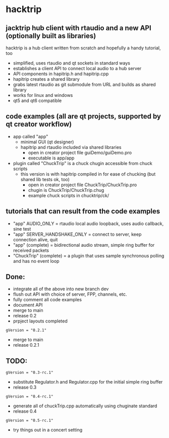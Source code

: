 # hacktrip
## jacktrip hub client with rtaudio and a new API (optionally built as libraries)

hacktrip is a hub client written from scratch and hopefully a handy tutorial, too
- simplified, uses rtaudio and qt sockets in standard ways
- establishes a client API to connect local audio to a hub server
- API components in hapitrip.h and hapitrip.cpp
- hapitrip creates a shared library
- grabs latest rtaudio as git submodule from URL and builds as shared library
- works for linux and windows
- qt5 and qt6 compatible

## code examples (all are qt projects, supported by qt creator workflow)
- app called "app" 
  - minimal GUI (qt designer)
  - hapitrip and rtaudio included via shared libraries
    - open in creator project file guiDemo/guiDemo.pro
    - executable is app/app
- plugin called "ChuckTrip" is a chuck chugin accessible from chuck scripts 
  - this version is with hapitrip compiled in for ease of chucking (but shared lib tests ok, too)
    - open in creator project file ChuckTrip/ChuckTrip.pro
    - chugin is ChuckTrip/ChuckTrip.chug
    - example chuck scripts in chucktrip/ck/

## tutorials that can result from the code examples
- "app" AUDIO_ONLY = rtaudio local audio loopback, uses audio callback, sine test
- "app" SERVER_HANDSHAKE_ONLY = connect to server, keep connection alive, quit
- "app" (complete) = bidirectional audio stream, simple ring buffer for received packets
- "ChuckTrip" (complete) = a plugin that uses sample synchronous polling and has no event loop


## Done:
- integrate all of the above into new branch dev
- flush out API with choice of server, FPP, channels, etc.
- fully comment all code examples
- document API
- merge to main
- release 0.2
- prpject layouts completed
```
gVersion = "0.2.1"
```
- merge to main
- release 0.2.1
## TODO:
```
gVersion = "0.3-rc.1"
```
- substitute Regulator.h and Regulator.cpp for the initial simple ring buffer
- release 0.3
```
gVersion = "0.4-rc.1"
```
- generate all of chuckTrip.cpp automatically using chuginate standard
- release 0.4
```
gVersion = "0.5-rc.1"
```
- try things out in a concert setting
